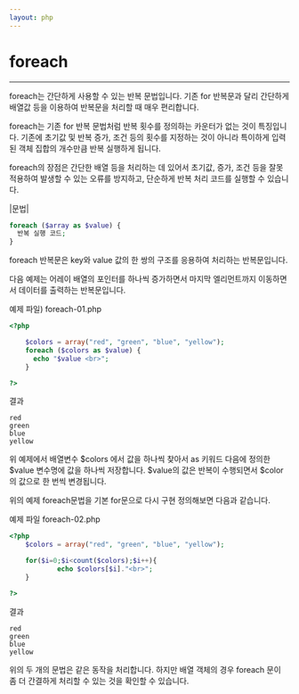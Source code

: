 ```yaml
---
layout: php
---
```


# foreach
---

foreach는 간단하게 사용할 수 있는 반복 문법입니다. 기존 for 반복문과 달리 간단하게 배열값 등을 이용하여 반복문을 처리할 때 매우 편리합니다.  

 foreach는 기존 for 반복 문법처럼 반복 횟수를 정의하는 카운터가 없는 것이 특징입니다. 기존에 초기값 및 반복 증가, 조건 등의 횟수를 지정하는 것이 아니라 특이하게 입력된 객체 집합의 개수만큼 반복 실행하게 됩니다.  

foreach의 장점은 간단한 배열 등을 처리하는 데 있어서 초기값, 증가, 조건 등을 잘못 적용하여 발생할 수 있는 오류를 방지하고, 단순하게 반복 처리 코드를 실행할 수 있습니다.  

|문법|
```php
foreach ($array as $value) {
  반복 실행 코드;
}
```

foreach 반복문은 key와 value 값의 한 쌍의 구조를 응용하여 처리하는 반복문입니다.  

다음 예제는 어레이 배열의 포인터를 하나씩 증가하면서 마지막 엘리먼트까지 이동하면서 데이터를 출력하는 반복문입니다.  

예제 파일) foreach-01.php
```php
<?php

    $colors = array("red", "green", "blue", "yellow");
    foreach ($colors as $value) {
      echo "$value <br>";
    }

?>
```

결과
```
red
green
blue
yellow 
```

위 예제에서 배열변수 $colors 에서 값을 하나씩 찾아서 as 키워드 다음에 정의한 $value 변수명에 값을 하나씩 저장합니다. $value의 값은 반복이 수행되면서 $color 의 값으로 한 번씩 변경됩니다.  

위의 예제 foreach문법을 기본 for문으로 다시 구현 정의해보면 다음과 같습니다. 

예제 파일 foreach-02.php
```php
<?php
	$colors = array("red", "green", "blue", "yellow");

	for($i=0;$i<count($colors);$i++){
    		echo $colors[$i]."<br>";
	}

?>
```

결과
```
red
green
blue
yellow
```

위의 두 개의 문법은 같은 동작을 처리합니다. 하지만 배열 객체의 경우 foreach 문이 좀 더 간결하게 처리할 수 있는 것을 확인할 수 있습니다.  

<br><br>